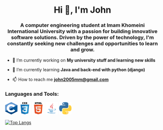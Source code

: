 <h1 align="center">Hi 👋, I'm John</h1>
<h3 align="center">A computer engineering student at Imam Khomeini International University with a passion for building innovative software solutions. Driven by the power of technology, I'm constantly seeking new challenges and opportunities to learn and grow.</h3>

- 🔭 I’m currently working on **My university stuff and learning new skills**

- 🌱 I’m currently learning **Java and back-end with python (django)**

- 📫 How to reach me **john2005mm@gmail.com**

### Languages and Tools:
<img src="./skills/C.png" alt="C" width="40" height="40"/> <img src="https://raw.githubusercontent.com/devicons/devicon/master/icons/css3/css3-original-wordmark.svg" alt="CSS" width="40" height="40"/> <img src="https://raw.githubusercontent.com/devicons/devicon/master/icons/html5/html5-original-wordmark.svg" alt="html" width="40" height="40"/> <img src="./skills/java.png" alt="java" width="40" height="40"/> <a href="https://www.java.com" target="_blank" rel="noreferrer">  <img src="./skills/python.png" alt="python" width="40" height="40"/>

<p><img align="center" src="https://github-readme-stats.vercel.app/api/top-langs/?username=John-6670&layout=donut&theme=merko" alt="Top Langs" /></p>
